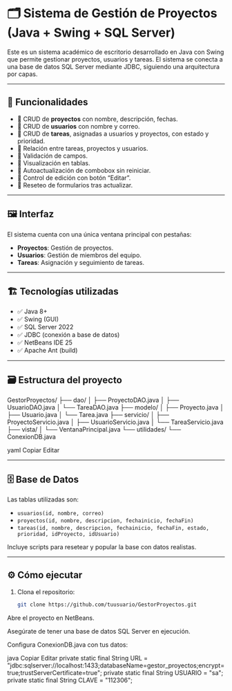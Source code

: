 # 🗂️ Sistema de Gestión de Proyectos (Java + Swing + SQL Server)

Este es un sistema académico de escritorio desarrollado en Java con Swing que permite gestionar proyectos, usuarios y tareas. El sistema se conecta a una base de datos SQL Server mediante JDBC, siguiendo una arquitectura por capas.

---

## 🧩 Funcionalidades

- 🔹 CRUD de **proyectos** con nombre, descripción, fechas.
- 🔹 CRUD de **usuarios** con nombre y correo.
- 🔹 CRUD de **tareas**, asignadas a usuarios y proyectos, con estado y prioridad.
- 🔹 Relación entre tareas, proyectos y usuarios.
- 🔹 Validación de campos.
- 🔹 Visualización en tablas.
- 🔹 Autoactualización de combobox sin reiniciar.
- 🔹 Control de edición con botón “Editar”.
- 🔹 Reseteo de formularios tras actualizar.

---

## 🖼️ Interfaz

El sistema cuenta con una única ventana principal con pestañas:

- **Proyectos**: Gestión de proyectos.
- **Usuarios**: Gestión de miembros del equipo.
- **Tareas**: Asignación y seguimiento de tareas.

---

## 🏗️ Tecnologías utilizadas

- ✅ Java 8+
- ✅ Swing (GUI)
- ✅ SQL Server 2022
- ✅ JDBC (conexión a base de datos)
- ✅ NetBeans IDE 25
- ✅ Apache Ant (build)

---

## 🗃️ Estructura del proyecto

GestorProyectos/
├── dao/
│ ├── ProyectoDAO.java
│ ├── UsuarioDAO.java
│ └── TareaDAO.java
├── modelo/
│ ├── Proyecto.java
│ ├── Usuario.java
│ └── Tarea.java
├── servicio/
│ ├── ProyectoServicio.java
│ ├── UsuarioServicio.java
│ └── TareaServicio.java
├── vista/
│ └── VentanaPrincipal.java
└── utilidades/
└── ConexionDB.java

yaml
Copiar
Editar

---

## 🗄️ Base de Datos

Las tablas utilizadas son:

- `usuarios(id, nombre, correo)`
- `proyectos(id, nombre, descripcion, fechainicio, fechaFin)`
- `tareas(id, nombre, descripcion, fechainicio, fechaFin, estado, prioridad, idProyecto, idUsuario)`

Incluye scripts para resetear y popular la base con datos realistas.

---

## ⚙️ Cómo ejecutar

1. Clona el repositorio:
   ```bash
   git clone https://github.com/tuusuario/GestorProyectos.git
Abre el proyecto en NetBeans.

Asegúrate de tener una base de datos SQL Server en ejecución.

Configura ConexionDB.java con tus datos:

java
Copiar
Editar
private static final String URL = "jdbc:sqlserver://localhost:1433;databaseName=gestor_proyectos;encrypt=true;trustServerCertificate=true";
private static final String USUARIO = "sa";
private static final String CLAVE = "112306";
